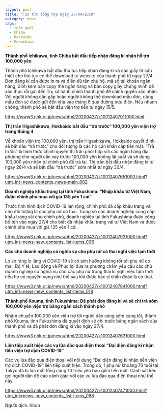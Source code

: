 ```yaml
---
layout: post
title: "Tin tức tổng hợp ngày 27/04/2020"
category: news
tags: 
  - toàn quốc
  - Chiba
  - Hokkaido
  - Fukushima
---
```

**Thành phố Ichikawa, tỉnh Chiba bắt đầu tiếp nhận đăng kí nhận hỗ trợ 100,000 yên**

Thành phố Ichikawa bắt đầu thủ tục tiếp nhận đăng kí và các giấy tờ cần thiết cho thủ tục có thể download từ website của thành phố từ ngày 27/4. Đơn đăng kí cần được in ra và điền đủ tên chủ hộ, mã số tài khoản ngân hàng, đính kèm bản copy thẻ ngân hàng và bản copy giấy chứng minh để xác thực rồi gửi đến Trụ sở hành chính thành phố để chính quyền xác nhận. Với người không cần gấp hoặc người không thể download mẫu đơn, dùng mẫu đơn sẽ được gửi đến nhà vào tháng 6 qua đường bưu điện. Nếu nhanh chóng, thành phố sẽ bắt đầu viện trợ tiền từ ngày 15/5.

<https://www3.nhk.or.jp/news/html/20200427/k10012407011000.html>

**Thị trấn Higashikawa, Hokkaido bắt đầu “trả trước” 100,000 yên viện trợ trong tháng 4**

Về khoản viện trợ 100,000 yên, thị trấn Higashikawa, Hokkaido quyết định sẽ bắt đầu “trả trước” cho đối tượng là các hộ cần khẩn cấp tiền mặt. “Trả trước” là hình thức chính quyền thị trấn phối hợp với các ngân hàng địa phương cho người cần vay trước 100,000 yên không lãi suất và sẽ dùng 100,000 yên nhận từ chính phủ để trả lại. Thị trấn bắt đầu nhận đăng kí từ ngày 28/4 và sẽ bắt đầu “trả trước” sớm nhất từ ngày 30/4. 

<https://www3.nhk.or.jp/news/html/20200427/k10012407651000.html?utm_int=news_contents_news-main_002>

**Doanh nghiệp khẩu trang tại tỉnh Fukushima: “Nhập khẩu từ Việt Nam, được chính phủ mua với giá 135 yên 1 cái”**

Trước tình hình dịch COVID-19 lan rộng, chính phủ đã cấp khẩu trang vải cho đối tượng là các phụ nữ có thai. Trong số các doanh nghiệp cung cấp khẩu trang vải cho chính phủ, doanh nghiệp tại tỉnh Fukushima được công bố tên vào ngày 27/4 cho biết đã nhập khẩu trang vải từ Việt Nam và được chính phủ mua với giá 135 yên 1 cái.

<https://www3.nhk.or.jp/news/html/20200427/k10012407931000.html?utm_int=news-new_contents_list-items_006>

**Các chủ doanh nghiệp có nghĩa vụ cho phụ nữ có thai nghỉ việc tạm thời** 

Lo sợ rằng lo lắng vì COVID-19 sẽ có ảnh hưởng không tốt tới phụ nữ có thai, Bộ Y tế, Lao động và Phúc lợi đưa ra phương châm yêu cầu các chủ doanh nghiệp có nghĩa vụ cho các phụ nữ trong thai kì nghỉ việc tạm thời nếu họ có nguyện vọng như thế sau khi được bác sĩ chẩn đoán là có thai.

<https://www3.nhk.or.jp/news/html/20200427/k10012407841000.html?utm_int=news-new_contents_list-items_018>

**Thành phố Kouma, tỉnh Fukushima: Đã phát đơn đăng kí và sẽ chi trả sớm 100,000 yên viện trợ bằng ngân sách thành phố**

Nhằm chuyển 100,000 yên viện trợ tới người dân càng sớm càng tốt, thành phố Kouma, tỉnh Fukushima đã quyết định sẽ chi trước bằng ngân sách của thành phố và đã phát đơn đăng kí vào ngày 27/4.

<https://www3.nhk.or.jp/news/html/20200427/k10012407631000.html>

**Liên tiếp xuất hiện các vụ lừa đảo qua điện thoại “Đại diện đăng kí nhận tiền viện trợ dịch COVID-19”**

Các vụ lừa đảo qua điện thoại với nội dung “Đại diện đăng kí nhận tiền viện trợ dịch COVID-19” liên tiếp xuất hiện. Trong đó, 1 phụ nữ khoảng 70 tuổi tại Tokyo đã bị lừa mất tổng cộng 10 triệu yên bao gồm tiền mặt. Cảnh sát kêu gọi người dân đề cao cảnh giác với các vụ lừa đảo qua điện thoại như thế này.

<https://www3.nhk.or.jp/news/html/20200427/k10012407471000.html?utm_int=news-new_contents_list-items_068>

Người dịch: Khoa

